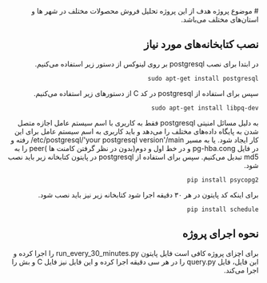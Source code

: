 <div dir="rtl">
# موضوع پروژه
هدف از این پروژه تحلیل فروش محصولات مختلف در شهر ها و استان‌های مختلف می‌باشد.

## نصب کتابخانه‌های مورد نیاز
در ابتدا برای نصب postgresql بر روی لینوکس از دستور زیر استفاده می‌کنیم.
```
sudo apt-get install postgresql
```
سپس برای استفاده از postgresql در کد C از دستورهای زیر استفاده می‌کنیم.

```
sudo apt-get install libpq-dev
```
 به دلیل مسائل امنیتی postgresql فقط به کاریری با اسم سیستم عامل اجازه متصل شدن به پایگاه داده‌های مختلف را می‌دهد و باید کاربری به اسم سیستم عامل برای این کار ایجاد شود.
 یا به مسیر etc/postgresql/'your postgresql version'/main/ رفته و در فایل pg-hba.cong و در خط اول و دوم(بدون در نظر گرفتن کامنت ها )peer را به md5 تبدیل می‌کنیم.
سپس برای استفاده از postgresql در پایتون کتابخانه زیر باید نصب شود.

```
pip install psycopg2
```
برای اینکه کد پایتون در هر ۳۰ دقیقه اجرا شود کتابخانه زیر نیز باید نصب شود.

```
pip install schedule
```
## نحوه اجرای پروژه
برای اچزای پروژه کافی است فایل پایتون run_every_30_minutes.py را اجرا کرده و ابن فایل، فایل query.py را در هر سی دقیقه اجرا کرده و این فایل نیز فایل C و بش را اجرا می‌کند. 

</div>

